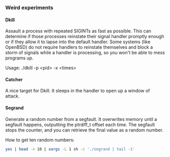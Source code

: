 ### Weird experiments

#### Dkill

Assault a process with repeated SIGINTs as fast as possible. This can determine
if those processes reinstate their signal handler promptly enough or if they
allow it to lapse into the default handler. Some systems (like OpenBSD) do not
require handlers to reinstate themselves and block a storm of signals while a
handler is processing, so you won't be able to mess programs up.

Usage: ./dkill -p \<pid\> -x \<times\>

#### Catcher

A nice target for Dkill. It sleeps in the handler to open up a window of
attack.

#### Segrand

Generate a random number from a segfault. It overwrites memory until a segfault
happens, outputting the ptrdiff\_t offset each time. The segfault stops the
counter, and you can retrieve the final value as a random number.

How to get ten random numbers:

```sh
yes | head -n 10 | xargs -L 1 sh -c './segrand | tail -1'
```
